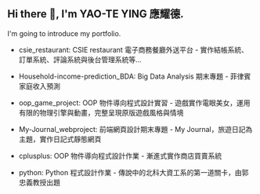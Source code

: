 ## Hi there 👋, I'm YAO-TE YING 應耀德.

<!--
**guyleaf/guyleaf** is a ✨ _special_ ✨ repository because its `README.md` (this file) appears on your GitHub profile.

Here are some ideas to get you started:

- 🔭 I’m currently working on ...
- 🌱 I’m currently learning ...
- 👯 I’m looking to collaborate on ...
- 🤔 I’m looking for help with ...
- 💬 Ask me about ...
- 📫 How to reach me: ...
- 😄 Pronouns: ...
- ⚡ Fun fact: ...
-->

I'm going to introduce my portfolio.
- csie_restaurant: CSIE restaurant 電子商務餐廳外送平台 - 實作結帳系統、訂單系統、評論系統與後台管理系統等...

- Household-income-prediction_BDA: Big Data Analysis 期末專題 - 菲律賓家庭收入預測

- oop_game_project: OOP 物件導向程式設計實習 - 遊戲實作電眼美女，運用有限的物理引擎與動畫，完整呈現原版遊戲風格與情境

- My-Journal_webproject: 前端網頁設計期末專題 - My Journal，旅遊日記為主題，實作日記式靜態網頁

- cplusplus: OOP 物件導向程式設計作業 - 漸進式實作商店買賣系統

- python: Python 程式設計作業 - 傳說中的北科大資工系的第一道關卡，由郭忠義教授出題
